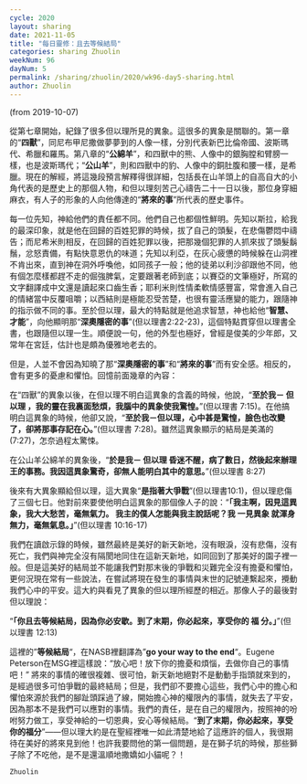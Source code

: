 ```yaml
---
cycle: 2020
layout: sharing
date: 2021-11-05
title: "每日靈修：且去等候結局"
categories: sharing Zhuolin
weekNum: 96
dayNum: 5
permalink: /sharing/zhuolin/2020/wk96-day5-sharing.html
author: Zhuolin
---
```

(from 2019-10-07)

從第七章開始，紀錄了很多但以理所見的異象。這很多的異象是關聯的。第一章的“**四獸**”，同尼布甲尼撒做夢夢到的人像一樣，分別代表新巴比倫帝國、波斯瑪代、希臘和羅馬。第八章的“**公綿羊**”，和四獸中的熊、人像中的銀胸膛和臂膀一樣，也是波斯瑪代；“**公山羊**”，則和四獸中的豹、人像中的銅肚腹和腰一樣，是希臘。現在的解經，將這幾段預言解釋得很詳細，包括長在山羊頭上的自高自大的小角代表的是歷史上的那個人物，和但以理刻苦己心禱告二十一日以後，那位身穿細麻衣，有人子的形象的人向他傳達的“**將來的事**”所代表的歷史事件。    

每一位先知，神給他們的責任都不同。他們自己也都個性鮮明。先知以斯拉，給我的最深印象，就是他在回歸的百姓犯罪的時候，拔了自己的頭髮，在悲傷鬱悶中禱告；而尼希米則相反，在回歸的百姓犯罪以後，把那幾個犯罪的人抓來拔了頭髮鬍鬚，忿怒責備，有點快意恩仇的味道；先知以利亞，在灰心疲憊的時候躲在山洞裡不肯出來，直到神在洞外呼喚他，如同孩子一般；他的徒弟以利沙卻跟他不同，他有個怎麼樣都趕不走的倔強脾氣，定要跟著老師到底；以賽亞的文筆極好，所寫的文字翻譯成中文還是讀起來口齒生香；耶利米則性情柔軟情感豐富，常會進入自己的情緒當中反覆咀嚼；以西結則是極能忍受苦楚，也很有靈活應變的能力，跟隨神的指示做不同的事。至於但以理，最大的特點就是他追求智慧，神也給他“**智慧、才能**”，向他顯明那“**深奧隱密的事**”(但以理書2:22-23)，這個特點貫穿但以理書全書，也跟隨但以理一生。順便說一句，他的外型也極好，曾經是俊美的少年郎，又常年在宮廷，估計也是頗為優雅地老去的。    

但是，人並不會因為知曉了那“**深奧隱密的事**”和“**將來的事**”而有安全感。相反的，會有更多的憂慮和懼怕。回憶前面幾章的內容：    

在“四獸”的異象以後，在但以理不明白這異象的含義的時候，他說，“**至於我－ 但以理 ，我的靈在我裏面愁煩，我腦中的異象使我驚惶。**”(但以理書 7:15)。在他搞明白這異象的時候，他卻又說，“**至於我－但以理，心中甚是驚惶，臉色也改變了，卻將那事存記在心。**”(但以理書 7:28)。雖然這異象顯示的結局是美滿的(7:27)，怎奈過程太驚悚。    

在公山羊公綿羊的異象後，“**於是我－ 但以理 昏迷不醒，病了數日，然後起來辦理王的事務。我因這異象驚奇，卻無人能明白其中的意思。**”(但以理書 8:27)    

後來有大異象顯給但以理，這大異象“**是指著大爭戰**”(但以理書10:1)，但以理悲傷了三個七日。他對前來要使他明白這異象的那個像人子的說：“**「我主啊，因見這異象，我大大愁苦，毫無氣力。 我主的僕人怎能與我主說話呢？我 一見異象 就渾身無力，毫無氣息。」**”(但以理書 10:16-17)    

我們在讀啟示錄的時候，雖然最終是美好的新天新地，沒有眼淚，沒有悲傷，沒有死亡，我們與神完全沒有隔閡地同住在這新天新地，如同回到了那美好的園子裡一般。但是這美好的結局並不能讓我們對那末後的爭戰和災難完全沒有擔憂和懼怕，更何況現在常有一些說法，在嘗試將現在發生的事情與末世的記號連繫起來，攪動我們心中的平安。這大約與看見了異象的但以理所經歷的相近。那像人子的最後對但以理說：    

“**「你且去等候結局，因為你必安歇。到了末期，你必起來，享受你的 福 分。」**”(但以理書 12:13)    

這裡的”**等候結局**“，在NASB裡翻譯為”**go your way to the end**“。Eugene Peterson在MSG裡這樣說：“放心吧！放下你的擔憂和煩惱，去做你自己的事情吧！” 將來的事情的確很複雜、很可怕，新天新地絕對不是動動手指頭就來到的，是經過很多可怕爭戰的最終結局；但是，我們卻不要擔心這些，我們心中的擔心和懼怕來源於我們的腳趾頭踩過了線，開始擔心神的權限內的事情，就失去了平安，因為那本不是我們可以應對的事情。我們的責任，是在自己的權限內，按照神的吩咐努力做工，享受神給的一切恩典，安心等候結局。“**到了末期，你必起來，享受你的福分**”——但以理大約是在聖經裡唯一如此清楚地給了這應許的個人，我很期待在美好的將來見到他！也許我要問他的第一個問題，是在獅子坑的時候，那些獅子除了不吃他，是不是還溫順地撒嬌如小貓呢？！    

`Zhuolin`    
